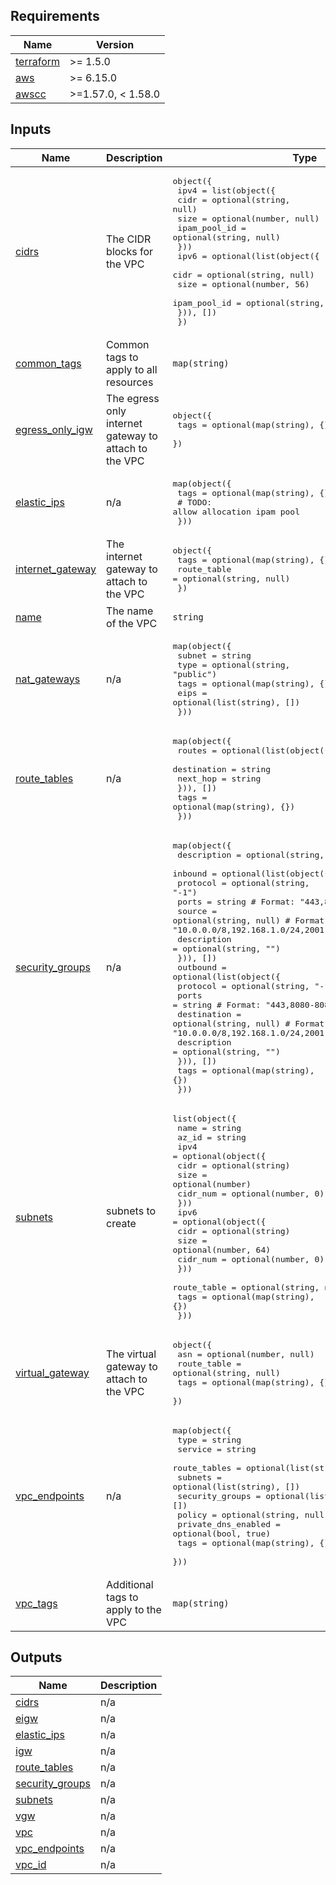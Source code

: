 <!-- BEGIN_TF_DOCS -->
## Requirements

| Name | Version |
|------|---------|
| <a name="requirement_terraform"></a> [terraform](#requirement\_terraform) | >= 1.5.0 |
| <a name="requirement_aws"></a> [aws](#requirement\_aws) | >= 6.15.0 |
| <a name="requirement_awscc"></a> [awscc](#requirement\_awscc) | >=1.57.0, < 1.58.0 |

## Inputs

| Name | Description | Type | Default | Required |
|------|-------------|------|---------|:--------:|
| <a name="input_cidrs"></a> [cidrs](#input\_cidrs) | The CIDR blocks for the VPC | <pre>object({<br/>    ipv4 = list(object({<br/>      cidr         = optional(string, null)<br/>      size         = optional(number, null)<br/>      ipam_pool_id = optional(string, null)<br/>    }))<br/>    ipv6 = optional(list(object({<br/>      cidr         = optional(string, null)<br/>      size         = optional(number, 56)<br/>      ipam_pool_id = optional(string, null)<br/>    })), [])<br/>  })</pre> | n/a | yes |
| <a name="input_common_tags"></a> [common\_tags](#input\_common\_tags) | Common tags to apply to all resources | `map(string)` | `{}` | no |
| <a name="input_egress_only_igw"></a> [egress\_only\_igw](#input\_egress\_only\_igw) | The egress only internet gateway to attach to the VPC | <pre>object({<br/>    tags = optional(map(string), {})<br/>  })</pre> | `null` | no |
| <a name="input_elastic_ips"></a> [elastic\_ips](#input\_elastic\_ips) | n/a | <pre>map(object({<br/>    tags = optional(map(string), {})<br/>    # TODO: allow allocation ipam pool<br/>  }))</pre> | `{}` | no |
| <a name="input_internet_gateway"></a> [internet\_gateway](#input\_internet\_gateway) | The internet gateway to attach to the VPC | <pre>object({<br/>    tags        = optional(map(string), {})<br/>    route_table = optional(string, null)<br/>  })</pre> | `null` | no |
| <a name="input_name"></a> [name](#input\_name) | The name of the VPC | `string` | n/a | yes |
| <a name="input_nat_gateways"></a> [nat\_gateways](#input\_nat\_gateways) | n/a | <pre>map(object({<br/>    subnet = string<br/>    type   = optional(string, "public")<br/>    tags   = optional(map(string), {})<br/>    eips   = optional(list(string), [])<br/>  }))</pre> | `{}` | no |
| <a name="input_route_tables"></a> [route\_tables](#input\_route\_tables) | n/a | <pre>map(object({<br/>    routes = optional(list(object({<br/>      destination = string<br/>      next_hop    = string<br/>    })), [])<br/>    tags = optional(map(string), {})<br/>  }))</pre> | `{}` | no |
| <a name="input_security_groups"></a> [security\_groups](#input\_security\_groups) | n/a | <pre>map(object({<br/>    description = optional(string, "")<br/>    inbound = optional(list(object({<br/>      protocol    = optional(string, "-1")<br/>      ports       = string                 # Format: "443,8080-8081,9000"<br/>      source      = optional(string, null) # Format: "10.0.0.0/8,192.168.1.0/24,2001:db8::/32" or "sg-name"<br/>      description = optional(string, "")<br/>    })), [])<br/>    outbound = optional(list(object({<br/>      protocol    = optional(string, "-1")<br/>      ports       = string                 # Format: "443,8080-8081,9000"<br/>      destination = optional(string, null) # Format: "10.0.0.0/8,192.168.1.0/24,2001:db8::/32" or "sg-name"<br/>      description = optional(string, "")<br/>    })), [])<br/>    tags = optional(map(string), {})<br/>  }))</pre> | `{}` | no |
| <a name="input_subnets"></a> [subnets](#input\_subnets) | subnets to create | <pre>list(object({<br/>    name  = string<br/>    az_id = string<br/>    ipv4 = optional(object({<br/>      cidr     = optional(string)<br/>      size     = optional(number)<br/>      cidr_num = optional(number, 0)<br/>    }))<br/>    ipv6 = optional(object({<br/>      cidr     = optional(string)<br/>      size     = optional(number, 64)<br/>      cidr_num = optional(number, 0)<br/>    }))<br/>    route_table = optional(string, null)<br/>    tags        = optional(map(string), {})<br/>  }))</pre> | `[]` | no |
| <a name="input_virtual_gateway"></a> [virtual\_gateway](#input\_virtual\_gateway) | The virtual gateway to attach to the VPC | <pre>object({<br/>    asn         = optional(number, null)<br/>    route_table = optional(string, null)<br/>    tags        = optional(map(string), {})<br/>  })</pre> | `null` | no |
| <a name="input_vpc_endpoints"></a> [vpc\_endpoints](#input\_vpc\_endpoints) | n/a | <pre>map(object({<br/>    type                = string<br/>    service             = string<br/>    route_tables        = optional(list(string), [])<br/>    subnets             = optional(list(string), [])<br/>    security_groups     = optional(list(string), [])<br/>    policy              = optional(string, null)<br/>    private_dns_enabled = optional(bool, true)<br/>    tags                = optional(map(string), {})<br/>  }))</pre> | `{}` | no |
| <a name="input_vpc_tags"></a> [vpc\_tags](#input\_vpc\_tags) | Additional tags to apply to the VPC | `map(string)` | `{}` | no |

## Outputs

| Name | Description |
|------|-------------|
| <a name="output_cidrs"></a> [cidrs](#output\_cidrs) | n/a |
| <a name="output_eigw"></a> [eigw](#output\_eigw) | n/a |
| <a name="output_elastic_ips"></a> [elastic\_ips](#output\_elastic\_ips) | n/a |
| <a name="output_igw"></a> [igw](#output\_igw) | n/a |
| <a name="output_route_tables"></a> [route\_tables](#output\_route\_tables) | n/a |
| <a name="output_security_groups"></a> [security\_groups](#output\_security\_groups) | n/a |
| <a name="output_subnets"></a> [subnets](#output\_subnets) | n/a |
| <a name="output_vgw"></a> [vgw](#output\_vgw) | n/a |
| <a name="output_vpc"></a> [vpc](#output\_vpc) | n/a |
| <a name="output_vpc_endpoints"></a> [vpc\_endpoints](#output\_vpc\_endpoints) | n/a |
| <a name="output_vpc_id"></a> [vpc\_id](#output\_vpc\_id) | n/a |
<!-- END_TF_DOCS -->